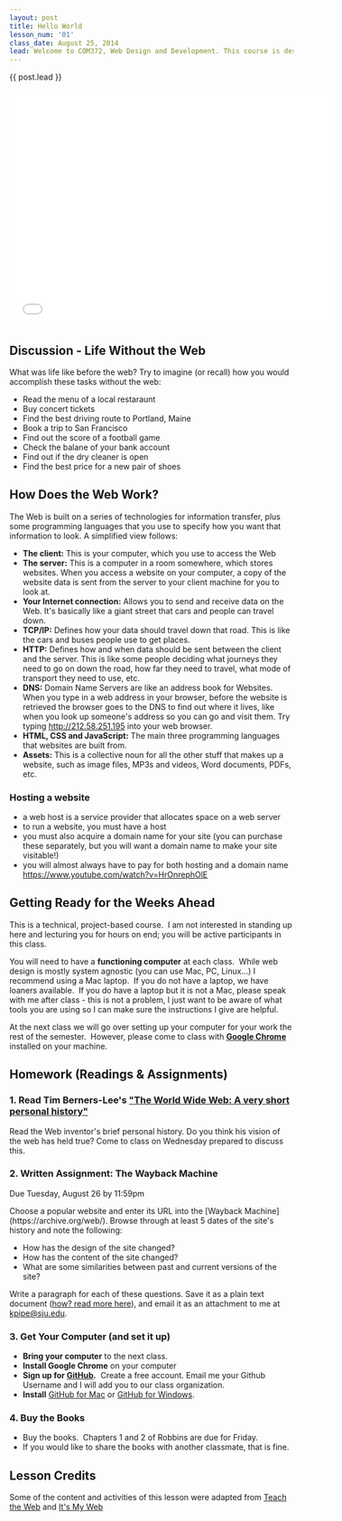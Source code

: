 ```yaml
---
layout: post
title: Hello World
lesson_num: '01'
class_date: August 25, 2014
lead: Welcome to COM372, Web Design and Development. This course is designed to guide you through the process of planning, designing, and implementing your first website. In this lesson we'll gain our bearings by understanding a bit about the history of the web and how the web works.
---
```


<p class="lead">{{ post.lead }}</p>

<!--more-->

<iframe src="//slides.com/kellyannepipe/com37214-w01c01/embed" width="576" height="420" scrolling="no" frameborder="0" webkitallowfullscreen mozallowfullscreen allowfullscreen></iframe>


## Discussion - Life Without the Web

What was life like before the web? Try to imagine (or recall) how you would accomplish these tasks without the web:

- Read the menu of a local restaraunt
- Buy concert tickets
- Find the best driving route to Portland, Maine
- Book a trip to San Francisco
- Find out the score of a football game
- Check the balane of your bank account
- Find out if the dry cleaner is open
- Find the best price for a new pair of shoes

## How Does the Web Work?

The Web is built on a series of technologies for information transfer, plus some programming languages that you use to specify how you want that information to look. A simplified view follows:

- **The client:** This is your computer, which you use to access the Web
- **The server:** This is a computer in a room somewhere, which stores websites. When you access a website on your computer, a copy of the website data is sent from the server to your client machine for you to look at.
- **Your Internet connection:** Allows you to send and receive data on the Web. It's basically like a giant street that cars and people can travel down.
- **TCP/IP:** Defines how your data should travel down that road. This is like the cars and buses people use to get places.
- **HTTP:** Defines how and when data should be sent between the client and the server. This is like some people deciding what journeys they need to go on down the road, how far they need to travel, what mode of transport they need to use, etc.
- **DNS:** Domain Name Servers are like an address book for Websites. When you type in a web address in your browser, before the website is retrieved the browser goes to the DNS to find out where it lives, like when you look up someone's address so you can go and visit them. Try typing http://212.58.251.195 into your web browser.
- **HTML, CSS and JavaScript:** The main three programming languages that websites are built from.
- **Assets:** This is a collective noun for all the other stuff that makes up a website, such as image files, MP3s and videos, Word documents, PDFs, etc.


### Hosting a website
- a web host is a service provider that allocates space on a web server
- to run a website, you must have a host
- you must also acquire a domain name for your site (you can purchase these separately, but you will want a domain name to make your site visitable!)
- you will almost always have to pay for both hosting and a domain name
https://www.youtube.com/watch?v=HrOnrephOlE

## Getting Ready for the Weeks Ahead

This is a technical, project-based course.  I am not interested in standing up here and lecturing you for hours on end; you will be active participants in this class.

You will need to have a <strong>functioning computer</strong> at each class.  While web design is mostly system agnostic (you can use Mac, PC, Linux...) I recommend using a Mac laptop.  If you do not have a laptop, we have loaners available.  If you do have a laptop but it is not a Mac, please speak with me after class - this is not a problem, I just want to be aware of what tools you are using so I can make sure the instructions I give are helpful.

At the next class we will go over setting up your computer for your work the rest of the semester.  However, please come to class with <strong><a href="https://www.google.com/chrome/browser/">Google Chrome</a></strong> installed on your machine.


## Homework (Readings & Assignments)

### 1. Read Tim Berners-Lee's ["The World Wide Web: A very short personal history"](http://www.w3.org/People/Berners-Lee/ShortHistory.html)

Read the Web inventor's brief personal history. Do you think his vision of the web has held true? Come to class on Wednesday prepared to discuss this.

### 2.  Written Assignment: The Wayback Machine

<p class="due-date">Due Tuesday, August 26 by 11:59pm</p>
Choose a popular website and enter its URL into the [Wayback Machine](https://archive.org/web/). Browse through at least 5 dates of the site's history and note the following:

- How has the design of the site changed?
- How has the content of the site changed?
- What are some similarities between past and current versions of the site?

Write a paragraph for each of these questions.  Save it as a plain text document ([how? read more here](/info/saving-to-plaintext.html)), and email it as an attachment to me at [kpipe@sju.edu](mailto:kpipe@sju.edu).

### 3. Get Your Computer (and set it up)

- **Bring your computer** to the next class.
- **Install Google Chrome** on your computer
- **Sign up for [GitHub](https://github.com/join).**  Create a free account.  Email me your Github Username and I will add you to our class organization.
- **Install** [GitHub for Mac](https://mac.github.com/) or [GitHub for Windows](https://windows.github.com/).

### 4. Buy the Books

- Buy the books.</strong>  Chapters 1 and 2 of Robbins are due for Friday.
- If you would like to share the books with another classmate, that is fine.


## Lesson Credits

Some of the content and activities of this lesson were adapted from [Teach the Web](http://teachtheweb.com/course_materials/wordpress.php) and [It's My Web](http://people.mozilla.org/~cmills/st-chads/)